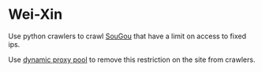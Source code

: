 # Wei-Xin
Use python crawlers to crawl [SouGou](https://weixin.sogou.com/weixin) that have a limit on access to fixed ips.

Use [dynamic proxy pool](../ProxyPool/README.md) to remove this restriction on the site from crawlers.